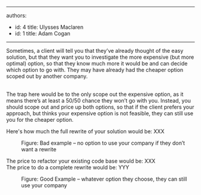 

---
authors:
  - id: 4
    title: Ulysses Maclaren
  - id: 1
    title: Adam Cogan
---




<span class='intro'> Sometimes, a client will tell you that they’ve already thought of the easy solution, but that they want you to investigate the more expensive (but more optimal) option, so that they know much more it would be and can decide which option to go with. They may have already had the cheaper option scoped out by another company.<br><br> </span>

<p>The trap here would be to the only&#160;scope out the expensive option, as it means there’s at least a 50/50 chance they won’t go with you. Instead, you should scope out and price up both options, so that if the client prefers your approach, but thinks your expensive option is not feasible, they can still use you for the cheaper option.</p><p class="ssw15-rteElement-GreyBox">Here's how much the full rewrite of your solution would be&#58; XXX</p><dd class="ssw15-rteElement-FigureBad">Figure&#58; Bad example – no option to use your company if they don’t want a rewrite</dd><p class="ssw15-rteElement-GreyBox">The price to refactor your existing code base would be&#58; XXX<br>The price to do a complete rewrite would be&#58; YYY</p><dd class="ssw15-rteElement-FigureGood">Figure&#58; Good Example – whatever option they choose, they can still use your company​<br></dd>



